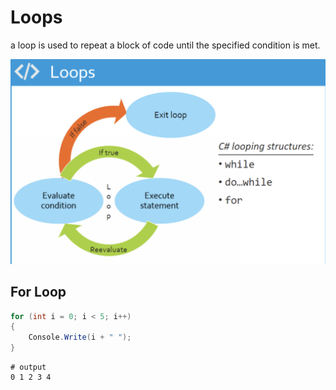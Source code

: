 ﻿# Loops

a loop is used to repeat a block of code until the specified condition is met.

![Loops](loops.png "Loops")

## For Loop

```csharp
for (int i = 0; i < 5; i++)
{
    Console.Write(i + " ");
}
```

```shell
# output
0 1 2 3 4 
```
